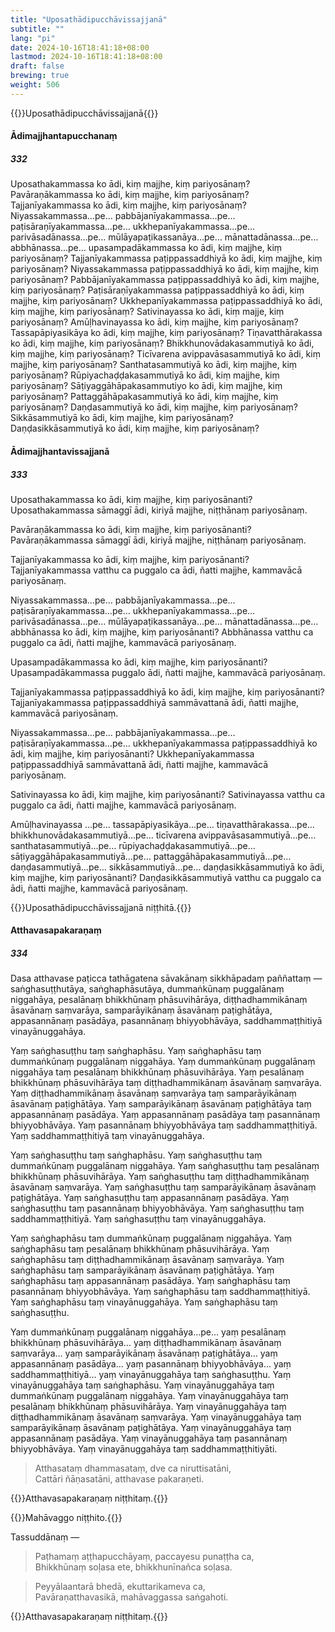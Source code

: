```yaml
---
title: "Uposathādipucchāvissajjanā"
subtitle: ""
lang: "pi"
date: 2024-10-16T18:41:18+08:00
lastmod: 2024-10-16T18:41:18+08:00
draft: false
brewing: true
weight: 506
---
```


{{<subtitle>}}Uposathādipucchāvissajjanā{{</subtitle>}}

#### Ādimajjhantapucchanaṃ

##### 332

Uposathakammassa ko ādi, kiṃ majjhe, kiṃ pariyosānaṃ? Pavāraṇākammassa ko ādi, kiṃ majjhe, kiṃ pariyosānaṃ? Tajjanīyakammassa ko ādi, kiṃ majjhe, kiṃ pariyosānaṃ? Niyassakammassa…pe… pabbājanīyakammassa…pe… paṭisāraṇīyakammassa…pe… ukkhepanīyakammassa…pe… parivāsadānassa…pe… mūlāyapaṭikassanāya…pe… mānattadānassa…pe… abbhānassa…pe… upasampadākammassa ko ādi, kiṃ majjhe, kiṃ pariyosānaṃ? Tajjanīyakammassa paṭippassaddhiyā ko ādi, kiṃ majjhe, kiṃ pariyosānaṃ? Niyassakammassa paṭippassaddhiyā ko ādi, kiṃ majjhe, kiṃ pariyosānaṃ? Pabbājanīyakammassa paṭippassaddhiyā ko ādi, kiṃ majjhe, kiṃ pariyosānaṃ? Paṭisāraṇīyakammassa paṭippassaddhiyā ko ādi, kiṃ majjhe, kiṃ pariyosānaṃ? Ukkhepanīyakammassa paṭippassaddhiyā ko ādi, kiṃ majjhe, kiṃ pariyosānaṃ? Sativinayassa ko ādi, kiṃ majje, kiṃ pariyosānaṃ? Amūḷhavinayassa ko ādi, kiṃ majjhe, kiṃ pariyosānaṃ? Tassapāpiyasikāya ko ādi, kiṃ majjhe, kiṃ pariyosānaṃ? Tiṇavatthārakassa ko ādi, kiṃ majjhe, kiṃ pariyosānaṃ? Bhikkhunovādakasammutiyā ko ādi, kiṃ majjhe, kiṃ pariyosānaṃ? Ticīvarena avippavāsasammutiyā ko ādi, kiṃ majjhe, kiṃ pariyosānaṃ? Santhatasammutiyā ko ādi, kiṃ majjhe, kiṃ pariyosānaṃ? Rūpiyachaḍḍakasammutiyā ko ādi, kiṃ majjhe, kiṃ pariyosānaṃ? Sāṭiyaggāhāpakasammutiyo ko ādi, kiṃ majjhe, kiṃ pariyosānaṃ? Pattaggāhāpakasammutiyā ko ādi, kiṃ majjhe, kiṃ pariyosānaṃ? Daṇḍasammutiyā ko ādi, kiṃ majjhe, kiṃ pariyosānaṃ? Sikkāsammutiyā ko ādi, kiṃ majjhe, kiṃ pariyosānaṃ? Daṇḍasikkāsammutiyā ko ādi, kiṃ majjhe, kiṃ pariyosānaṃ?

#### Ādimajjhantavissajjanā

##### 333

Uposathakammassa ko ādi, kiṃ majjhe, kiṃ pariyosānanti? Uposathakammassa sāmaggī ādi, kiriyā majjhe, niṭṭhānaṃ pariyosānaṃ.

Pavāraṇākammassa ko ādi, kiṃ majjhe, kiṃ pariyosānanti? Pavāraṇākammassa sāmaggī ādi, kiriyā majjhe, niṭṭhānaṃ pariyosānaṃ.

Tajjanīyakammassa ko ādi, kiṃ majjhe, kiṃ pariyosānanti? Tajjanīyakammassa vatthu ca puggalo ca ādi, ñatti majjhe, kammavācā pariyosānaṃ.

Niyassakammassa…pe… pabbājanīyakammassa…pe… paṭisāraṇīyakammassa…pe… ukkhepanīyakammassa…pe… parivāsadānassa…pe… mūlāyapaṭikassanāya…pe… mānattadānassa…pe… abbhānassa ko ādi, kiṃ majjhe, kiṃ pariyosānanti? Abbhānassa vatthu ca puggalo ca ādi, ñatti majjhe, kammavācā pariyosānaṃ.

Upasampadākammassa ko ādi, kiṃ majjhe, kiṃ pariyosānanti? Upasampadākammassa puggalo ādi, ñatti majjhe, kammavācā pariyosānaṃ.

Tajjanīyakammassa paṭippassaddhiyā ko ādi, kiṃ majjhe, kiṃ pariyosānanti? Tajjanīyakammassa paṭippassaddhiyā sammāvattanā ādi, ñatti majjhe, kammavācā pariyosānaṃ.

Niyassakammassa…pe… pabbājanīyakammassa…pe… paṭisāraṇīyakammassa…pe… ukkhepanīyakammassa paṭippassaddhiyā ko ādi, kiṃ majjhe, kiṃ pariyosānanti? Ukkhepanīyakammassa paṭippassaddhiyā sammāvattanā ādi, ñatti majjhe, kammavācā pariyosānaṃ.

Sativinayassa ko ādi, kiṃ majjhe, kiṃ pariyosānanti? Sativinayassa vatthu ca puggalo ca ādi, ñatti majjhe, kammavācā pariyosānaṃ.

Amūḷhavinayassa …pe… tassapāpiyasikāya…pe… tiṇavatthārakassa…pe… bhikkhunovādakasammutiyā…pe… ticīvarena avippavāsasammutiyā…pe… santhatasammutiyā…pe… rūpiyachaḍḍakasammutiyā…pe… sāṭiyaggāhāpakasammutiyā…pe… pattaggāhāpakasammutiyā…pe… daṇḍasammutiyā…pe… sikkāsammutiyā…pe… daṇḍasikkāsammutiyā ko ādi, kiṃ majjhe, kiṃ pariyosānanti? Daṇḍasikkāsammutiyā vatthu ca puggalo ca ādi, ñatti majjhe, kammavācā pariyosānaṃ.

{{<eop>}}Uposathādipucchāvissajjanā niṭṭhitā.{{</eop>}}

#### Atthavasapakaraṇaṃ

##### 334

Dasa atthavase paṭicca tathāgatena sāvakānaṃ sikkhāpadaṃ paññattaṃ — saṅghasuṭṭhutāya, saṅghaphāsutāya, dummaṅkūnaṃ puggalānaṃ niggahāya, pesalānaṃ bhikkhūnaṃ phāsuvihārāya, diṭṭhadhammikānaṃ āsavānaṃ saṃvarāya, samparāyikānaṃ āsavānaṃ paṭighātāya, appasannānaṃ pasādāya, pasannānaṃ bhiyyobhāvāya, saddhammaṭṭhitiyā vinayānuggahāya.

Yaṃ saṅghasuṭṭhu taṃ saṅghaphāsu. Yaṃ saṅghaphāsu taṃ dummaṅkūnaṃ puggalānaṃ niggahāya. Yaṃ dummaṅkūnaṃ puggalānaṃ niggahāya taṃ pesalānaṃ bhikkhūnaṃ phāsuvihārāya. Yaṃ pesalānaṃ bhikkhūnaṃ phāsuvihārāya taṃ diṭṭhadhammikānaṃ āsavānaṃ saṃvarāya. Yaṃ diṭṭhadhammikānaṃ āsavānaṃ saṃvarāya taṃ samparāyikānaṃ āsavānaṃ paṭighātāya. Yaṃ samparāyikānaṃ āsavānaṃ paṭighātāya taṃ appasannānaṃ pasādāya. Yaṃ appasannānaṃ pasādāya taṃ pasannānaṃ bhiyyobhāvāya. Yaṃ pasannānaṃ bhiyyobhāvāya taṃ saddhammaṭṭhitiyā. Yaṃ saddhammaṭṭhitiyā taṃ vinayānuggahāya.

Yaṃ saṅghasuṭṭhu taṃ saṅghaphāsu. Yaṃ saṅghasuṭṭhu taṃ dummaṅkūnaṃ puggalānaṃ niggahāya. Yaṃ saṅghasuṭṭhu taṃ pesalānaṃ bhikkhūnaṃ phāsuvihārāya. Yaṃ saṅghasuṭṭhu taṃ diṭṭhadhammikānaṃ āsavānaṃ saṃvarāya. Yaṃ saṅghasuṭṭhu taṃ samparāyikānaṃ āsavānaṃ paṭighātāya. Yaṃ saṅghasuṭṭhu taṃ appasannānaṃ pasādāya. Yaṃ saṅghasuṭṭhu taṃ pasannānaṃ bhiyyobhāvāya. Yaṃ saṅghasuṭṭhu taṃ saddhammaṭṭhitiyā. Yaṃ saṅghasuṭṭhu taṃ vinayānuggahāya.

Yaṃ saṅghaphāsu taṃ dummaṅkūnaṃ puggalānaṃ niggahāya. Yaṃ saṅghaphāsu taṃ pesalānaṃ bhikkhūnaṃ phāsuvihārāya. Yaṃ saṅghaphāsu taṃ diṭṭhadhammikānaṃ āsavānaṃ saṃvarāya. Yaṃ saṅghaphāsu taṃ samparāyikānaṃ āsavānaṃ paṭighātāya. Yaṃ saṅghaphāsu taṃ appasannānaṃ pasādāya. Yaṃ saṅghaphāsu taṃ pasannānaṃ bhiyyobhāvāya. Yaṃ saṅghaphāsu taṃ saddhammaṭṭhitiyā. Yaṃ saṅghaphāsu taṃ vinayānuggahāya. Yaṃ saṅghaphāsu taṃ saṅghasuṭṭhu.

Yaṃ dummaṅkūnaṃ puggalānaṃ niggahāya…pe… yaṃ pesalānaṃ bhikkhūnaṃ phāsuvihārāya… yaṃ diṭṭhadhammikānaṃ āsavānaṃ saṃvarāya… yaṃ samparāyikānaṃ āsavānaṃ paṭighātāya… yaṃ appasannānaṃ pasādāya… yaṃ pasannānaṃ bhiyyobhāvāya… yaṃ saddhammaṭṭhitiyā… yaṃ vinayānuggahāya taṃ saṅghasuṭṭhu. Yaṃ vinayānuggahāya taṃ saṅghaphāsu. Yaṃ vinayānuggahāya taṃ dummaṅkūnaṃ puggalānaṃ niggahāya. Yaṃ vinayānuggahāya taṃ pesalānaṃ bhikkhūnaṃ phāsuvihārāya. Yaṃ vinayānuggahāya taṃ diṭṭhadhammikānaṃ āsavānaṃ saṃvarāya. Yaṃ vinayānuggahāya taṃ samparāyikānaṃ āsavānaṃ paṭighātāya. Yaṃ vinayānuggahāya taṃ appasannānaṃ pasādāya. Yaṃ vinayānuggahāya taṃ pasannānaṃ bhiyyobhāvāya. Yaṃ vinayānuggahāya taṃ saddhammaṭṭhitiyāti.

> Atthasataṃ dhammasataṃ, dve ca niruttisatāni,  
> Cattāri ñāṇasatāni, atthavase pakaraṇeti.

{{<eop>}}Atthavasapakaraṇaṃ niṭṭhitaṃ.{{</eop>}}

{{<eop>}}Mahāvaggo niṭṭhito.{{</eop>}}

Tassuddānaṃ —

> Paṭhamaṃ aṭṭhapucchāyaṃ, paccayesu punaṭṭha ca,  
> Bhikkhūnaṃ soḷasa ete, bhikkhunīnañca soḷasa.

> Peyyālaantarā bhedā, ekuttarikameva ca,  
> Pavāraṇatthavasikā, mahāvaggassa saṅgahoti.

{{<eop>}}Atthavasapakaraṇaṃ niṭṭhitaṃ.{{</eop>}}
